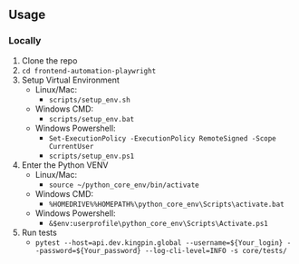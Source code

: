 ## Usage
### Locally
1. Clone the repo
2. `cd frontend-automation-playwright`
3. Setup Virtual Environment
   - Linux/Mac:
     * `scripts/setup_env.sh`  
   - Windows CMD:
     * `scripts/setup_env.bat`
   - Windows Powershell:
     * `Set-ExecutionPolicy -ExecutionPolicy RemoteSigned -Scope CurrentUser`
     * `scripts/setup_env.ps1`
4. Enter the Python VENV
   - Linux/Mac:
     * `source ~/python_core_env/bin/activate`
   - Windows CMD:
     * `%HOMEDRIVE%%HOMEPATH%\python_core_env\Scripts\activate.bat`
   - Windows Powershell:
     * `&$env:userprofile\python_core_env\Scripts\Activate.ps1`
5. Run tests
   * `pytest --host=api.dev.kingpin.global --username=${Your_login} --password=${Your_password} --log-cli-level=INFO -s core/tests/`

